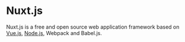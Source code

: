 # Nuxt.js

Nuxt.js is a free and open source web application framework based on [Vue.js](./README.md), [Node.js](../nodejs.md), Webpack and Babel.js. 

